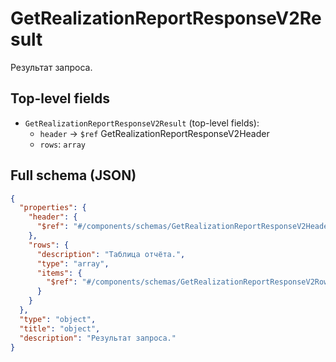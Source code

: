 # GetRealizationReportResponseV2Result

Результат запроса.

## Top-level fields
- `GetRealizationReportResponseV2Result` (top-level fields):
  - `header` → `$ref` GetRealizationReportResponseV2Header
  - `rows`: `array`

## Full schema (JSON)
```json
{
  "properties": {
    "header": {
      "$ref": "#/components/schemas/GetRealizationReportResponseV2Header"
    },
    "rows": {
      "description": "Таблица отчёта.",
      "type": "array",
      "items": {
        "$ref": "#/components/schemas/GetRealizationReportResponseV2Row"
      }
    }
  },
  "type": "object",
  "title": "object",
  "description": "Результат запроса."
}
```
